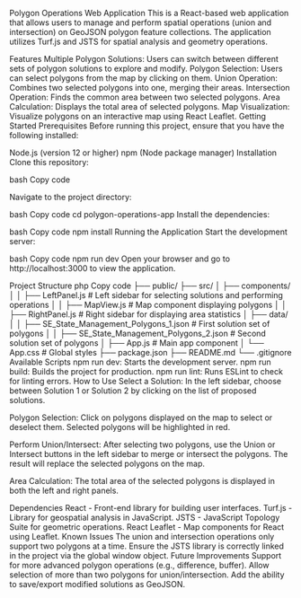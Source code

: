 
Polygon Operations Web Application
This is a React-based web application that allows users to manage and perform spatial operations (union and intersection) on GeoJSON polygon feature collections. The application utilizes Turf.js and JSTS for spatial analysis and geometry operations.

Features
Multiple Polygon Solutions: Users can switch between different sets of polygon solutions to explore and modify.
Polygon Selection: Users can select polygons from the map by clicking on them.
Union Operation: Combines two selected polygons into one, merging their areas.
Intersection Operation: Finds the common area between two selected polygons.
Area Calculation: Displays the total area of selected polygons.
Map Visualization: Visualize polygons on an interactive map using React Leaflet.
Getting Started
Prerequisites
Before running this project, ensure that you have the following installed:

Node.js (version 12 or higher)
npm (Node package manager)
Installation
Clone this repository:

bash
Copy code

Navigate to the project directory:

bash
Copy code
cd polygon-operations-app
Install the dependencies:

bash
Copy code
npm install
Running the Application
Start the development server:

bash
Copy code
npm run dev
Open your browser and go to http://localhost:3000 to view the application.

Project Structure
php
Copy code
├── public/
├── src/
│   ├── components/
│   │   ├── LeftPanel.js       # Left sidebar for selecting solutions and performing operations
│   │   ├── MapView.js         # Map component displaying polygons
│   │   ├── RightPanel.js      # Right sidebar for displaying area statistics
│   ├── data/
│   │   ├── SE_State_Management_Polygons_1.json   # First solution set of polygons
│   │   ├── SE_State_Management_Polygons_2.json   # Second solution set of polygons
│   ├── App.js                # Main app component
│   └── App.css               # Global styles
├── package.json
├── README.md
└── .gitignore
Available Scripts
npm run dev: Starts the development server.
npm run build: Builds the project for production.
npm run lint: Runs ESLint to check for linting errors.
How to Use
Select a Solution: In the left sidebar, choose between Solution 1 or Solution 2 by clicking on the list of proposed solutions.

Polygon Selection: Click on polygons displayed on the map to select or deselect them. Selected polygons will be highlighted in red.

Perform Union/Intersect: After selecting two polygons, use the Union or Intersect buttons in the left sidebar to merge or intersect the polygons. The result will replace the selected polygons on the map.

Area Calculation: The total area of the selected polygons is displayed in both the left and right panels.

Dependencies
React - Front-end library for building user interfaces.
Turf.js - Library for geospatial analysis in JavaScript.
JSTS - JavaScript Topology Suite for geometric operations.
React Leaflet - Map components for React using Leaflet.
Known Issues
The union and intersection operations only support two polygons at a time.
Ensure the JSTS library is correctly linked in the project via the global window object.
Future Improvements
Support for more advanced polygon operations (e.g., difference, buffer).
Allow selection of more than two polygons for union/intersection.
Add the ability to save/export modified solutions as GeoJSON.
